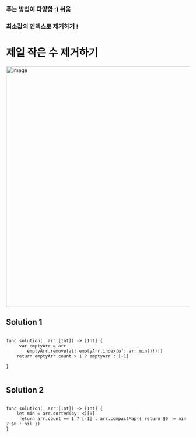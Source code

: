 ### 푸는 방법이 다양함 :) 쉬움
### 최소값의 인덱스로 제거하기 !


# 제일 작은 수 제거하기
<img width="658" alt="image" src="https://user-images.githubusercontent.com/29904301/187109350-7f8b74f3-a1de-4252-baf5-3409b5810e89.png">

## Solution 1
<pre>
<code>
func solution(_ arr:[Int]) -> [Int] {
     var emptyArr = arr
        emptyArr.remove(at: emptyArr.index(of: arr.min()!)!)
    return emptyArr.count > 1 ? emptyArr : [-1]

}
</code>
</pre>


## Solution 2
<pre>
<code>
func solution(_ arr:[Int]) -> [Int] {
    let min = arr.sorted(by: <)[0]
     return arr.count == 1 ? [-1] : arr.compactMap({ return $0 != min ? $0 : nil })
}
</code>
</pre>
